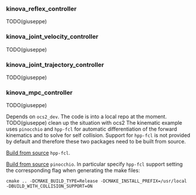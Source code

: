 ### kinova_reflex_controller
TODO(giuseppe)

### kinova_joint_velocity_controller
TODO(giuseppe)

### kinova_joint_trajectory_controller
TODO(giuseppe)

### kinova_mpc_controller
TODO(giuseppe)

Depends on `ocs2_dev`. The code is into a local repo at the moment. TODO(giuseppe) clean up the situation with ocs2
The kinematic example uses `pinocchio` and `hpp-fcl` for automatic differentiation of the forward kinematics and to solve for self collision. Support for `hpp-fcl` is not provided by default and therefore these two packages need to be built from source. 


[Build from source](https://github.com/humanoid-path-planner/hpp-fcl/blob/devel/INSTALL) `hpp-fcl`. 


[Build from source](https://stack-of-tasks.github.io/pinocchio/download.html) `pinocchio`. In particular specify `hpp-fcl` support setting the corresponding flag when generating the make files:
```
cmake .. -DCMAKE_BUILD_TYPE=Release -DCMAKE_INSTALL_PREFIX=/usr/local -DBUILD_WITH_COLLISION_SUPPORT=ON
```

